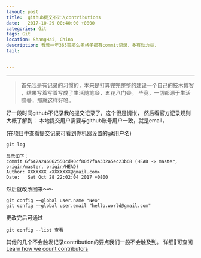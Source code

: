 ```yaml
---
layout: post
title:  github提交不计入contributions
date:   2017-10-29 00:40:00 +0800
categories: Git
tags: Git
location: ShangHai, China
description: 看着一年365天那么多格子都有commit记录，多有动力😄，
tail: 
      

---
```

---


> 首先我是有记录的习惯的，本来是打算完完整整的建设一个自己的技术博客
，结果写着写着写成了生活随笔😄，五花八门😄。
毕竟，一切都源于生活嘛😄，那就这样好咯。


好一段时间github不记录我的提交记录了，这个很是惆怅，
然后看官方记录规则大概了解到：
本地提交用户需要与github账号用户一致，就是email，

(在项目中查看提交记录可看到你机器设置的git用户名)
```
git log

显示如下：
commit 6f642a246062550cd90cf80d7faa332a5ec23b68 (HEAD -> master, origin/master, origin/HEAD)
Author: XXXXXXX <XXXXXXX@gmail.com>
Date:   Sat Oct 28 22:02:04 2017 +0800
```

然后就改改回来～～
```
git config -–global user.name "Neo" 
git config -–global user.email "hello.world@gmail.com"

```
更改完后可通过 

```
git config --list 查看
```

其他的几个不会触发记录contribution的要点我们一般不会触及到。
详细🔎可查阅 [Learn how we count contributors](https://help.github.com/articles/why-are-my-contributions-not-showing-up-on-my-profile/)
